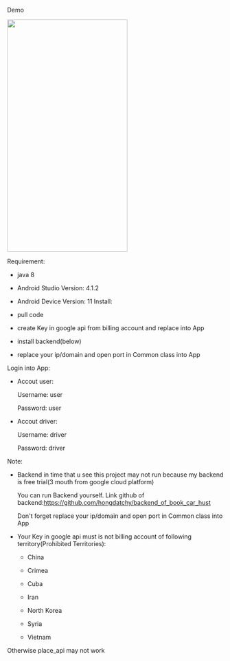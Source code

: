 Demo

<img src="https://github.com/hongdatchy/book_car_hust_android/blob/master/demo.gif" width="280" height="540" />


Requirement: 
-	java 8

-	Android Studio Version: 4.1.2

-	Android Device Version: 11
Install: 
-	pull code

-	create Key in google api from billing account and replace into App

-	install backend(below) 

-	replace your ip/domain and open port in Common class into App

Login into App: 
-	Accout user:

	  Username: user
	  
	  Password: user
	  
-	Accout driver:

	  Username: driver
	  
	  Password: driver

Note: 
-	Backend in time that u see this project may not run because my backend is free trial(3 mouth from google cloud platform)

	You can run Backend yourself. Link github of backend:https://github.com/hongdatchy/backend_of_book_car_hust
	
	Don't forget replace your ip/domain and open port in Common class into App

-	Your Key in google api must is not billing account of following territory(Prohibited Territories):

	- China

	- Crimea

	- Cuba

	- Iran

	- North Korea

	- Syria

	- Vietnam

Otherwise place_api may not work
